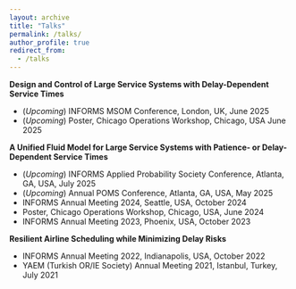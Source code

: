 ```yaml
---
layout: archive
title: "Talks"
permalink: /talks/
author_profile: true
redirect_from:
  - /talks
---
```


**Design and Control of Large Service Systems with Delay-Dependent Service Times** 
  * (_Upcoming_) INFORMS MSOM Conference, London, UK, June 2025
  * (_Upcoming_) Poster, Chicago Operations Workshop, Chicago, USA June 2025

**A Unified Fluid Model for Large Service Systems with Patience- or Delay-Dependent Service Times**
  * (_Upcoming_) INFORMS Applied Probability Society Conference, Atlanta, GA, USA, July 2025
  * (_Upcoming_) Annual POMS Conference, Atlanta, GA, USA, May 2025
  * INFORMS Annual Meeting 2024, Seattle, USA, October 2024
  * Poster, Chicago Operations Workshop, Chicago, USA, June 2024
  * INFORMS Annual Meeting 2023, Phoenix, USA, October 2023

**Resilient Airline Scheduling while Minimizing Delay Risks** 
  * INFORMS Annual Meeting 2022, Indianapolis, USA, October 2022
  * YAEM (Turkish OR/IE Society) Annual Meeting 2021, Istanbul, Turkey, July 2021

